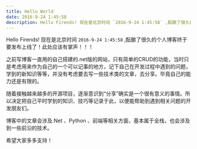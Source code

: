 ```yaml
---
title: Hello World
date: 2016-9-24 1:45:58
description: Hello Firends! 现在是北京时间 `2016-9-24 1:45:58` ,酝酿了很久的个人博客终于要发布上线了！此处应该有掌声！！！
---
```


Hello Firends! 现在是北京时间 `2016-9-24 1:45:58` ,酝酿了很久的个人博客终于要发布上线了！此处应该有掌声！！！

之前写博客一直用的自己搭建的.net版的网站，只有简单的CRUD的功能，当时只是考虑用来作为自己的一个可以记事的地方，记下自己在开发过程中遇到的问题，学到的新知识等等，并没有考虑要去写一些技术类的文章，去分享。毕竟自己的能力还是有限的。

随着接触越来越多的开源项目，逐渐意识到“分享”确实是一个很有意义的事情。所以决定把自己平时学到的知识、技巧等记录于此，以便能帮助到遇到相关问题的开发朋友们。

博客中的文章会涉及.Net 、Python 、前端等相关方面，基本属于全栈，也会涉及到一些前沿的技术。

希望大家多多支持！




